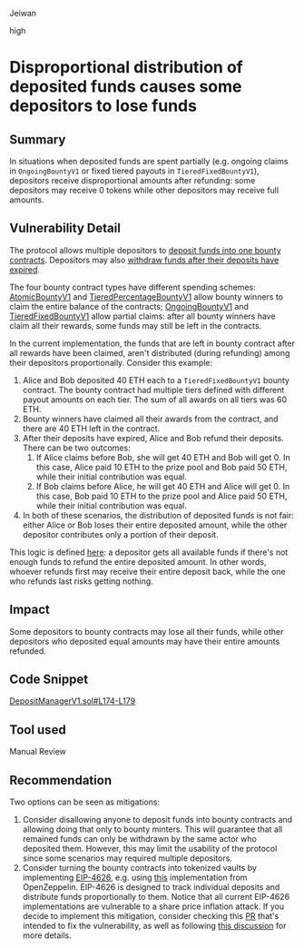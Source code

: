 Jeiwan

high

# Disproportional distribution of deposited funds causes some depositors to lose funds

## Summary
In situations when deposited funds are spent partially (e.g. ongoing claims in `OngoingBountyV1` or fixed tiered payouts in `TieredFixedBountyV1`), depositors receive disproportional amounts after refunding: some depositors may receive 0 tokens while other depositors may receive full amounts.
## Vulnerability Detail
The protocol allows multiple depositors to [deposit funds into one bounty contracts](https://github.com/sherlock-audit/2023-02-openq/blob/main/contracts/DepositManager/Implementations/DepositManagerV1.sol#L36). Depositors may also [withdraw funds after their deposits have expired](https://github.com/sherlock-audit/2023-02-openq/blob/main/contracts/DepositManager/Implementations/DepositManagerV1.sol#L152).

The four bounty contract types have different spending schemes: [AtomicBountyV1](https://github.com/sherlock-audit/2023-02-openq/blob/main/contracts/Bounty/Implementations/AtomicBountyV1.sol#L11) and [TieredPercentageBountyV1](https://github.com/sherlock-audit/2023-02-openq/blob/main/contracts/Bounty/Implementations/TieredPercentageBountyV1.sol#L10) allow bounty winners to claim the entire balance of the contracts; [OngoingBountyV1](https://github.com/sherlock-audit/2023-02-openq/blob/main/contracts/Bounty/Implementations/OngoingBountyV1.sol#L11) and [TieredFixedBountyV1](https://github.com/sherlock-audit/2023-02-openq/blob/main/contracts/Bounty/Implementations/TieredFixedBountyV1.sol#L11) allow partial claims: after all bounty winners have claim all their rewards, some funds may still be left in the contracts.

In the current implementation, the funds that are left in bounty contract after all rewards have been claimed, aren't distributed (during refunding) among their depositors proportionally. Consider this example:
1. Alice and Bob deposited 40 ETH each to a `TieredFixedBountyV1` bounty contract. The bounty contract had multiple tiers defined with different payout amounts on each tier. The sum of all awards on all tiers was 60 ETH.
1. Bounty winners have claimed all their awards from the contract, and there are 40 ETH left in the contract.
1. After their deposits have expired, Alice and Bob refund their deposits. There can be two outcomes:
    1. If Alice claims before Bob, she will get 40 ETH and Bob will get 0. In this case, Alice paid 10 ETH to the prize pool and Bob paid 50 ETH, while their initial contribution was equal.
    1. If Bob claims before Alice, he will get 40 ETH and Alice will get 0. In this case, Bob paid 10 ETH to the prize pool and Alice paid 50 ETH, while their initial contribution was equal.
1. In both of these scenarios, the distribution of deposited funds is not fair: either Alice or Bob loses their entire deposited amount, while the other depositor contributes only a portion of their deposit.

This logic is defined [here](https://github.com/sherlock-audit/2023-02-openq/blob/main/contracts/DepositManager/Implementations/DepositManagerV1.sol#L175-L179): a depositor gets all available funds if there's not enough funds to refund the entire deposited amount. In other words, whoever refunds first may receive their entire deposit back, while the one who refunds last risks getting nothing.
## Impact
Some depositors to bounty contracts may lose all their funds, while other depositors who deposited equal amounts may have their entire amounts refunded.
## Code Snippet
[DepositManagerV1.sol#L174-L179](https://github.com/sherlock-audit/2023-02-openq/blob/main/contracts/DepositManager/Implementations/DepositManagerV1.sol#L174-L179)
## Tool used
Manual Review
## Recommendation
Two options can be seen as mitigations:
1. Consider disallowing anyone to deposit funds into bounty contracts and allowing doing that only to bounty minters. This will guarantee that all remained funds can only be withdrawn by the same actor who deposited them. However, this may limit the usability of the protocol since some scenarios may required multiple depositors.
1. Consider turning the bounty contracts into tokenized vaults by implementing [EIP-4626](https://eips.ethereum.org/EIPS/eip-4626), e.g. using [this](https://github.com/OpenZeppelin/openzeppelin-contracts/blob/master/contracts/token/ERC20/extensions/ERC4626.sol) implementation from OpenZeppelin. EIP-4626 is designed to track individual deposits and distribute funds proportionally to them. Notice that all current EIP-4626 implementations are vulnerable to a share price inflation attack. If you decide to implement this mitigation, consider checking this [PR](https://github.com/OpenZeppelin/openzeppelin-contracts/pull/3979) that's intended to fix the vulnerability, as well as following [this discussion](https://ethereum-magicians.org/t/address-eip-4626-inflation-attacks-with-virtual-shares-and-assets/12677) for more details.